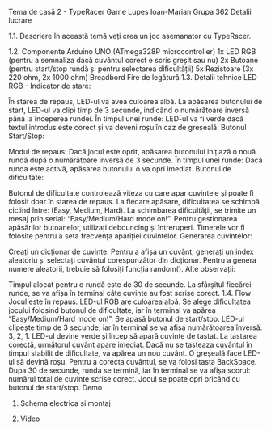 Tema de casă 2 - TypeRacer Game
Lupes Ioan-Marian Grupa 362
Detalii lucrare

1.1. Descriere
În această temă veți crea un joc asemanator cu TypeRacer.

1.2. Componente
Arduino UNO (ATmega328P microcontroller)
1x LED RGB (pentru a semnaliza dacă cuvântul corect e scris greșit sau nu)
2x Butoane (pentru start/stop rundă și pentru selectarea dificultății)
5x Rezistoare (3x 220 ohm, 2x 1000 ohm)
Breadbord
Fire de legătură
1.3. Detalii tehnice
LED RGB - Indicator de stare:

În starea de repaus, LED-ul va avea culoarea albă.
La apăsarea butonului de start, LED-ul va clipi timp de 3 secunde, indicând o numărătoare inversă până la începerea rundei.
În timpul unei runde: LED-ul va fi verde dacă textul introdus este corect și va deveni roșu în caz de greșeală.
Butonul Start/Stop:

Modul de repaus: Dacă jocul este oprit, apăsarea butonului inițiază o nouă rundă după o numărătoare inversă de 3 secunde.
În timpul unei runde: Dacă runda este activă, apăsarea butonului o va opri imediat.
Butonul de dificultate:

Butonul de dificultate controlează viteza cu care apar cuvintele și poate fi folosit doar în starea de repaus.
La fiecare apăsare, dificultatea se schimbă ciclind între: (Easy, Medium, Hard).
La schimbarea dificultății, se trimite un mesaj prin serial: “Easy/Medium/Hard mode on!”.
Pentru gestionarea apăsărilor butoanelor, utilizați debouncing și întreruperi. Timerele vor fi folosite pentru a seta frecvența apariției cuvintelor.
Generarea cuvintelor:

Creați un dicționar de cuvinte.
Pentru a afișa un cuvânt, generați un index aleatoriu și selectați cuvântul corespunzător din dicționar.
Pentru a genera numere aleatorii, trebuie să folosiți funcția random().
Alte observații:

Timpul alocat pentru o rundă este de 30 de secunde.
La sfârșitul fiecărei runde, se va afișa în terminal câte cuvinte au fost scrise corect.
1.4. Flow
Jocul este în repaus. LED-ul RGB are culoarea albă.
Se alege dificultatea jocului folosind butonul de dificultate, iar în terminal va apărea “Easy/Medium/Hard mode on!”.
Se apasă butonul de start/stop.
LED-ul clipește timp de 3 secunde, iar în terminal se va afișa numărătoarea înversă: 3, 2, 1.
LED-ul devine verde și încep să apară cuvinte de tastat.
La tastarea corectă, următorul cuvânt apare imediat. Dacă nu se tasteaza cuvântul în timpul stabilit de dificultate, va apărea un nou cuvânt.
O greșeală face LED-ul să devină roșu. Pentru a corecta cuvântul, se va folosi tasta BackSpace.
Dupa 30 de secunde, runda se termină, iar în terminal se va afișa scorul: numărul total de cuvinte scrise corect.
Jocul se poate opri oricând cu butonul de start/stop.
Demo
1. Schema electrica si montaj

2. Video

